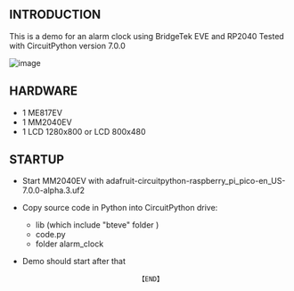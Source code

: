 
## INTRODUCTION
This is a demo for an alarm clock using BridgeTek EVE and RP2040
Tested with CircuitPython version 7.0.0

![image](https://user-images.githubusercontent.com/48436368/135060286-e849f190-14fc-42f8-b5e4-73b501db2de1.png)


## HARDWARE 
- 1 ME817EV
- 1 MM2040EV
- 1 LCD 1280x800 or LCD 800x480

## STARTUP
- Start MM2040EV with adafruit-circuitpython-raspberry_pi_pico-en_US-7.0.0-alpha.3.uf2
- Copy source code in Python into CircuitPython drive:
    + lib (which include "bteve" folder )
    + code.py
    + folder alarm_clock
- Demo should start after that    
    
                                   【END】

